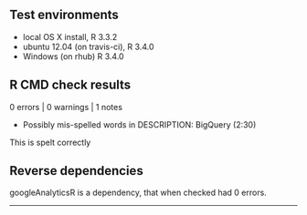 ## Test environments
* local OS X install, R 3.3.2
* ubuntu 12.04 (on travis-ci), R 3.4.0
* Windows (on rhub) R 3.4.0

## R CMD check results

0 errors | 0 warnings | 1 notes

* Possibly mis-spelled words in DESCRIPTION:
  BigQuery (2:30)
  
This is spelt correctly

## Reverse dependencies

googleAnalyticsR is a dependency, that when checked had 0 errors. 

---
